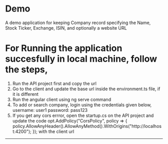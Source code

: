 # Demo
A demo application for keeping Company record specifying the Name, Stock Ticker, Exchange, ISIN, and optionally a website URL

# For Running the application succesfully in local machine, follow the steps,
1. Run the API project first and copy the url
2. Go to the client and update the base url inside the environment.ts file, if it is different
3. Run the angular client using ng serve command
4. To add or search company, login using the credentials given below,
    username: user1
    password: pass123
5. If you get any cors errror, open the startup.cs on the API project and update the code 
                opt.AddPolicy("CorsPolicy", policy =>
                 {
                     policy.AllowAnyHeader().AllowAnyMethod().WithOrigins("http://localhost:4200");
                 });
    with the client url
-----
    

